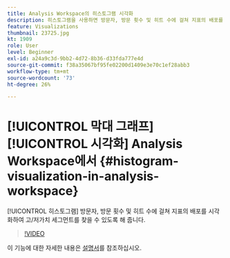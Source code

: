 ```yaml
---
title: Analysis Workspace의 히스토그램 시각화
description: 히스토그램을 사용하면 방문자, 방문 횟수 및 히트 수에 걸쳐 지표의 배포를 시각화하여 고/저가치 세그먼트를 파악할 수 있습니다.
feature: Visualizations
thumbnail: 23725.jpg
kt: 1909
role: User
level: Beginner
exl-id: a24a9c3d-9bb2-4d72-8b36-d33fda777e4d
source-git-commit: f38a35067bf95fe02200d1409e3e70c1ef28abb3
workflow-type: tm+mt
source-wordcount: '73'
ht-degree: 26%

---
```


# [!UICONTROL 막대 그래프] [!UICONTROL 시각화] Analysis Workspace에서 {#histogram-visualization-in-analysis-workspace}

[!UICONTROL 히스토그램] 방문자, 방문 횟수 및 히트 수에 걸쳐 지표의 배포를 시각화하여 고/저가치 세그먼트를 찾을 수 있도록 해 줍니다.

>[!VIDEO](https://video.tv.adobe.com/v/23725/?quality=12&learn=on)

이 기능에 대한 자세한 내용은 [설명서](https://experienceleague.adobe.com/docs/analytics/analyze/analysis-workspace/visualizations/histogram.html?lang=ko)를 참조하십시오.
